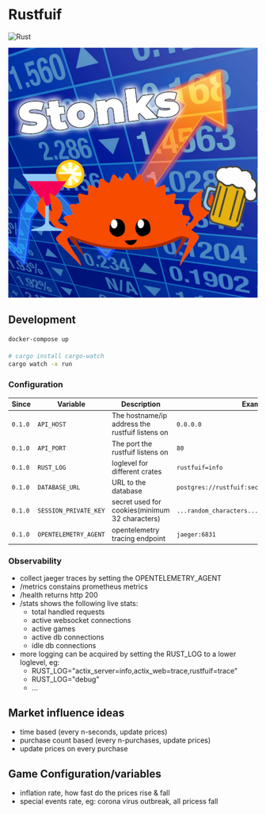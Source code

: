 # Rustfuif

![Rust](https://github.com/BartWillems/rustfuif/workflows/Rust/badge.svg?branch=master)

![alt text](logo.png "Rustfuif Logo")

## Development

```bash
docker-compose up

# cargo install cargo-watch
cargo watch -x run
```

### Configuration

| Since   | Variable              | Description                                     | Example                                         | Default                          |
| ------- | --------------------- | ----------------------------------------------- | ----------------------------------------------- | -------------------------------- |
| `0.1.0` | `API_HOST`            | The hostname/ip address the rustfuif listens on | `0.0.0.0`                                       | `localhost`                      |
| `0.1.0` | `API_PORT`            | The port the rustfuif listens on                | `80`                                            | `8080`                           |
| `0.1.0` | `RUST_LOG`            | loglevel for different crates                   | `rustfuif=info`                                 | `rustfuif=debug,actix_web=debug` |
| `0.1.0` | `DATABASE_URL`        | URL to the database                             | `postgres://rustfuif:secret@127.0.0.1/rustfuif` | ``                               |
| `0.1.0` | `SESSION_PRIVATE_KEY` | secret used for cookies(minimum 32 characters)  | `...random_characters...`                       | ``                               |
| `0.1.0` | `OPENTELEMETRY_AGENT` | opentelemetry tracing endpoint                  | `jaeger:6831`                                   | `127.0.0.1:6831`                 |

### Observability

- collect jaeger traces by setting the OPENTELEMETRY_AGENT
- /metrics constains prometheus metrics
- /health returns http 200
- /stats shows the following live stats:
  - total handled requests
  - active websocket connections
  - active games
  - active db connections
  - idle db connections
- more logging can be acquired by setting the RUST_LOG to a lower loglevel, eg:
  - RUST_LOG="actix_server=info,actix_web=trace,rustfuif=trace"
  - RUST_LOG="debug"
  - ...

## Market influence ideas

- time based (every n-seconds, update prices)
- purchase count based (every n-purchases, update prices)
- update prices on every purchase

## Game Configuration/variables

- inflation rate, how fast do the prices rise & fall
- special events rate, eg: corona virus outbreak, all pricess fall
